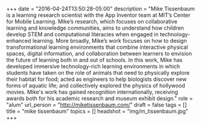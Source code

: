 +++
date = "2016-04-24T13:50:28-05:00"
description = "Mike Tissenbaum is a learning research scientist with the App Inventor team at MIT’s Center for Mobile Learning. Mike’s research, which focuses on collaborative learning and knowledge communities, aims to understand how children develop STEM and computational literacies when engaged in technology-enhanced learning. More broadly, Mike’s work focuses on how to design transformational learning environments that combine interactive physical spaces, digital information, and collaboration between learners to envision the future of learning both in and out of schools. In this work, Mike has developed immersive technology-rich learning environments in which students have taken on the role of animals that need to physically explore their habitat for food; acted as engineers to help biologists discover new forms of aquatic life; and collectively explored the physics of hollywood movies. Mike's work has gained recognition internationally, receiving awards both for his academic research and museum exhibit design."
role = "alum"
url_person = "http://miketissenbaum.com/"
draft = false
tags = []
title = "mike tissenbaum"
topics = []
headshot = "img/m_tissenbaum.jpg"
+++
